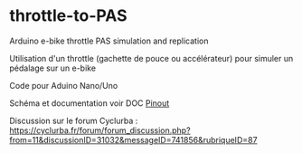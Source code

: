 # throttle-to-PAS
Arduino e-bike throttle PAS simulation and replication

Utilisation d'un throttle (gachette de pouce ou accélérateur) pour simuler un pédalage sur un e-bike

Code pour Aduino Nano/Uno

Schéma et documentation voir DOC
[Pinout](DOC/throttle-diagram.png)

Discussion sur le forum Cyclurba :
 https://cyclurba.fr/forum/forum_discussion.php?from=11&discussionID=31032&messageID=741856&rubriqueID=87

